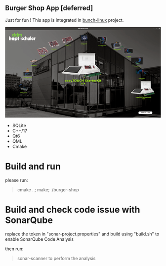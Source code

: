 ## Burger Shop App [deferred]

Just for fun ! This app is integrated in [bunch-linux](https://github.com/waelkarman/bunch-linux-manifests) project.


<img src="doc/screen.gif">

- SQLite
- C++/17
- Qt6
- QML
- Cmake


# Build and run
please run: 
> cmake . ; make; ./burger-shop

# Build and check code issue with SonarQube
replace the token in "sonar-project.properties" and build using "build.sh" to enable SonarQube Code Analysis 

then run: 
> sonar-scanner 
to perform the analysis 
